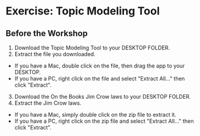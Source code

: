 # Exercise: Topic Modeling Tool

## Before the Workshop
1. Download the Topic Modeling Tool to your DESKTOP FOLDER.
2. Extract the file you downloaded.
  - If you have a Mac, double click on the file, then drag the app to your DESKTOP.
  - If you have a PC, right click on the file and select "Extract All..." then click "Extract".
3. Download the On the Books Jim Crow laws to your DESKTOP FOLDER.
4. Extract the Jim Crow laws.
  - If you have a Mac, simply double click on the zip file to extract it.
  - If you have a PC, right click on the zip file and select "Extract All..." then click "Extract".

